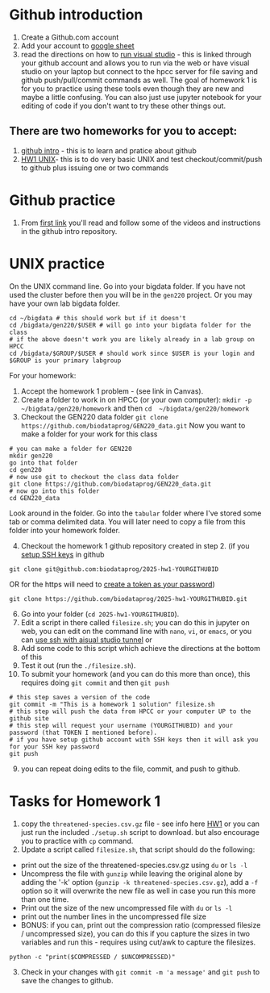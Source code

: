 Github introduction
====

1. Create a Github.com account
2. Add your account to [google sheet](https://docs.google.com/spreadsheets/d/1D32Ea9Da29y_O3E6ciGX4zHeP26oMTq3Wi1nrp2JuPw/edit#gid=0)
3. read the directions on how to [run visual studio](https://hpcc.ucr.edu/manuals/hpc_cluster/selected_software/vscode/) - this is linked through your github account and allows you to run via the web or have visual studio on your laptop but connect to the hpcc server for file saving and github push/pull/commit commands as well. The goal of homework 1 is for you to practice using these tools even though they are new and maybe a little confusing. You can also just use jupyter notebook for your editing of code if you don't want to try these other things out.

## There are two homeworks for you to accept:
1. [github intro](https://classroom.github.com/a/MGdjhKeJ) - this is to learn and pratice about github
2. [HW1 UNIX](https://classroom.github.com/a/OLIUUahw)- this is to do very basic UNIX and test checkout/commit/push to github plus issuing one or two commands

Github practice
=== 
1. From [first link](https://classroom.github.com/a/MGdjhKeJ) you'll read and follow some of the videos and instructions in the github intro repository.

UNIX practice
====
On the UNIX command line. Go into your bigdata folder. If you have not used the cluster before then you will be in the `gen220` project. Or you may have your own lab bigdata folder.
```
cd ~/bigdata # this should work but if it doesn't 
cd /bigdata/gen220/$USER # will go into your bigdata folder for the class 
# if the above doesn't work you are likely already in a lab group on HPCC
cd /bigdata/$GROUP/$USER # should work since $USER is your login and $GROUP is your primary labgroup
```

For your homework:
1. Accept the homework 1 problem - (see link in Canvas). 
2. Create a folder to work in on HPCC (or your own computer): `mkdir -p ~/bigdata/gen220/homework` and then `cd  ~/bigdata/gen220/homework`
3. Checkout the GEN220 data folder `git clone https://github.com/biodataprog/GEN220_data.git`
Now you want to make a folder for your work for this class
```
# you can make a folder for GEN220
mkdir gen220
go into that folder
cd gen220
# now use git to checkout the class data folder
git clone https://github.com/biodataprog/GEN220_data.git
# now go into this folder
cd GEN220_data
```
Look around in the folder. Go into the `tabular` folder where I've stored some tab or comma delimited data.  You will later need to copy a file from this folder into your homework folder.

4. Checkout the homework 1 github repository created in step 2. (if you [setup SSH keys](https://docs.github.com/en/authentication/connecting-to-github-with-ssh/adding-a-new-ssh-key-to-your-github-account) in github 
```
git clone git@github.com:biodataprog/2025-hw1-YOURGITHUBID
```
OR for the https will need to [create a token as your password](https://docs.github.com/en/authentication/keeping-your-account-and-data-secure/managing-your-personal-access-tokens))
```
git clone https://github.com/biodataprog/2025-hw1-YOURGITHUBID.git
```
6. Go into your folder (`cd 2025-hw1-YOURGITHUBID`). 
7. Edit a script in there called `filesize.sh`; you can do this in jupyter on web, you can edit on the command line with `nano`, `vi`, or `emacs`, or you can [use ssh with aisual studio tunnel](https://docs.google.com/presentation/d/1pEXb4H47atpWruV0qxoYcZxtLc3dPk9ehIXNkf8Zv1g/edit) or 
8. Add some code to this script which achieve the directions at the bottom of this
9. Test it out (run the `./filesize.sh`). 
10. To submit your homework (and you can do this more than once), this requires doing `git commit` and then `git push`
```
# this step saves a version of the code
git commit -m "This is a homework 1 solution" filesize.sh
# this step will push the data from HPCC or your computer UP to the github site
# this step will request your username (YOURGITHUBID) and your password (that TOKEN I mentioned before).
# if you have setup github account with SSH keys then it will ask you for your SSH key password
git push
```
9. you can repeat doing edits to the file, commit, and push to github.

Tasks for Homework 1
====
1. copy the `threatened-species.csv.gz` file - see info here [HW1](https://biodataprog.github.io/GEN220_2025/Assignments/HW1) or you can just run the included `./setup.sh` script to download. but also encourage you to practice with `cp` command.
2. Update a script called `filesize.sh`, that script should do the following:
  * print out the size of the threatened-species.csv.gz using `du` or `ls -l`
  * Uncompress the file with `gunzip` while leaving the original alone by adding the '-k' option (`gunzip -k threatened-species.csv.gz`), add a `-f` option so it will overwrite the new file as well in case you run this more than one time.
  *  Print out the size of the new uncompressed file with `du` or `ls -l`
  * print out the number lines in the uncompressed file size
  * BONUS: if you can, print out the compression ratio (compressed filesize / uncompressed size), you can do this if you capture the sizes in two variables and run this - requires using cut/awk to capture the filesizes.
  ```
  python -c "print($COMPRESSED / $UNCOMPRESSED)"
  ```
3. Check in your changes with `git commit -m 'a message'` and `git push` to save the changes to github.
